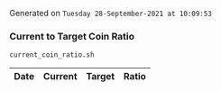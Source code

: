 Generated on `Tuesday 28-September-2021 at 10:09:53`

### Current to Target Coin Ratio
`current_coin_ratio.sh`

Date|Current|Target|Ratio
---|---|---|---
